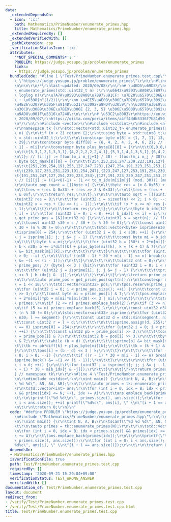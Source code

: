 ```yaml
---
data:
  _extendedDependsOn:
  - icon: ':x:'
    path: Mathematics/PrimeNumber/enumerate_primes.hpp
    title: Mathematics/PrimeNumber/enumerate_primes.hpp
  _extendedRequiredBy: []
  _extendedVerifiedWith: []
  _pathExtension: cpp
  _verificationStatusIcon: ':x:'
  attributes:
    '*NOT_SPECIAL_COMMENTS*': ''
    PROBLEM: https://judge.yosupo.jp/problem/enumerate_primes
    links:
    - https://judge.yosupo.jp/problem/enumerate_primes
  bundledCode: "#line 1 \"Test/PrimeNumber.enumerate_primes.test.cpp\"\n#define PROBLEM\
    \ \"https://judge.yosupo.jp/problem/enumerate_primes\"\r\n\r\n#line 1 \"Mathematics/PrimeNumber/enumerate_primes.hpp\"\
    \n\n\n\r\n/*\r\nlast-updated: 2020/09/08\r\n\r\n# \u4ED5\u69D8\r\nstd::vector<std::uint32_t>\
    \ enumerate_primes(std::uint32_t n) :\r\n\u6642\u9593\u8A08\u7B97\u91CF: O(n /\
    \ loglog n)\r\n\u7A7A\u9593\u8A08\u7B97\u91CF: \u7D20\u6570\u306E\u500B\u6570\
    \ + \u0398(n^(1/2))\r\n\r\nn \u4EE5\u4E0B\u306E\u7D20\u6570\u3092\u6607\u9806\u306B\
    \u4E26\u3079\u305F\u914D\u5217\u3092\u8FD4\u3059\r\n\u30A8\u30E9\u30C8\u30B9\u30C6\
    \u30CD\u30B9\u306E\u7BE9\u306E {2, 3, 5} \u306E\u500D\u6570\u3092\u9664\u3044\u305F\
    \u9AD8\u901F\u5316\u7248\r\n\r\n\r\n# \u53C2\u8003\r\nhttps://en.wikipedia.org/wiki/Sieve_of_Eratosthenes,\
    \ 2020/09/07\r\nhttps://qiita.com/peria/items/a4ff4ddb3336f7b81d50, 2020/09/08\r\
    \n*/\r\n\r\n#include <vector>\r\n#include <cstdint>\r\n#include <algorithm>\r\n\
    \r\nnamespace tk {\r\nstd::vector<std::uint32_t> enumerate_primes(std::uint32_t\
    \ n) {\r\n\tif (n < 2) return {};\r\n\tusing byte = std::uint8_t;\r\n\tusing uint32\
    \ = std::uint32_t;\r\n\t\r\n\tconstexpr byte m[8] = {1, 7, 11, 13, 17, 19, 23,\
    \ 29};\r\n\tconstexpr byte diff[8] = {6, 4, 2, 4, 2, 4, 6, 2}; // [i] := m[i +\
    \ 1] - m[i]\r\n\tconstexpr byte plus_byte[8][8] = {\r\n\t\t{0,0,0,0,0,0,0,1},{1,1,1,0,1,1,1,1},{2,2,0,2,0,2,2,1},{3,1,1,2,1,1,3,1},\r\
    \n\t\t{3,3,1,2,1,3,3,1},{4,2,2,2,2,2,4,1},{5,3,1,4,1,3,5,1},{6,4,2,4,2,4,6,1},\r\
    \n\t}; // [i][j] := floor(m_i m_{j+1} / 30) - floor(m_i m_j / 30)\r\n\tconstexpr\
    \ byte bit_mask[8][8] = {\r\n\t\t{254,253,251,247,239,223,191,127},{253,223,239,254,127,247,251,191},\r\
    \n\t\t{251,239,254,191,253,127,247,223},{247,254,191,223,251,253,127,239},\r\n\
    \t\t{239,127,253,251,223,191,254,247},{223,247,127,253,191,254,239,251},\r\n\t\
    \t{191,251,247,127,254,239,223,253},{127,191,223,239,247,251,253,254},\r\n\t};\
    \ // [i][j] := ((1<<8)-1) - (1 << to_m_idx(m[i]m[j] (mod. 30))) (mod. 8))\r\n\t\
    \r\n\tauto pop_count = [](byte x) {\r\n\t\tbyte res = (x & 0x55) + (x >> 1 & 0x55);\r\
    \n\t\tres = (res & 0x33) + (res >> 2 & 0x33);\r\n\t\tres = (res + (res >> 4))\
    \ & 0xf;\r\n\t\treturn res;\r\n\t};\r\n\t\r\n\tauto sqrt = [](uint32 n) {\r\n\t\
    \tuint32 res = 0;\r\n\t\tfor (uint32 i = sizeof(n) << 2; i > 0; --i) {\r\n\t\t\
    \tuint32 x = res + (1u << (i - 1));\r\n\t\t\tif (x * x <= n) res |= 1u << (i -\
    \ 1);\r\n\t\t}\r\n\t\treturn res;\r\n\t};\r\n\t\r\n\tbyte b_idx[129]; // [1 <<\
    \ i] = i\r\n\tfor (uint32 i = 0; i < 8; ++i) b_idx[1 << i] = i;\r\n\t\r\n\tauto\
    \ get_prime_pos = [&](uint32 n) {\r\n\t\tuint32 s = sqrt(n); // floor(sqrt(n))\r\
    \n\t\tconst uint32 s30 = s / 30 + (s % 30 != 0);\r\n\t\tconst uint32 n30 = n /\
    \ 30 + (n % 30 != 0);\r\n\t\t\r\n\t\tstd::vector<byte> isprime(n30, 255);\r\n\t\
    \tisprime[0] = 254;\r\n\t\tfor (uint32 i = 0; i < s30; ++i) {\r\n\t\t\tfor (byte\
    \ j = isprime[i]; j; j &= j - 1) {\r\n\t\t\t\tconst byte mi = b_idx[j & -j];\r\
    \n\t\t\t\tbyte k = mi;\r\n\t\t\t\tfor (uint32 b = (30*i + 2*m[mi])*i + m[mi]*m[mi]/30;\
    \ b < n30; b += i*diff[k] + plus_byte[mi][k], k = (k + 1) & 7)\r\n\t\t\t\t\tisprime[b]\
    \ &= bit_mask[mi][k];\r\n\t\t\t}\r\n\t\t}\r\n\t\t\r\n\t\tfor (uint32 i = 8; i\
    \ > 0; --i) {\r\n\t\t\tif ((n30 - 1) * 30 + m[i - 1] <= n) break;\r\n\t\t\tisprime.back()\
    \ &= ~(1 << (i - 1));\r\n\t\t}\r\n\t\t\r\n\t\tuint32 cnt = 0;\r\n\t\tstd::vector<uint32>\
    \ prime_pos; // {byte} << 3 | {bit}\r\n\t\tfor (uint32 i = 0; i < n30; ++i) {\r\
    \n\t\t\tfor (uint32 j = isprime[i]; j; j &= j - 1) {\r\n\t\t\t\tprime_pos.emplace_back(i\
    \ << 3 | b_idx[j & -j]);\r\n\t\t\t}\r\n\t\t}\r\n\t\treturn prime_pos;\r\n\t};\r\
    \n\t\r\n\tauto prime_pos = get_prime_pos(sqrt(n));\r\n\tconstexpr uint32 segment\
    \ = 1 << 18;\r\n\tstd::vector<uint32> pos;\r\n\tpos.reserve(prime_pos.size());\r\
    \n\tfor (uint32 i = 0; i < prime_pos.size(); ++i) {\r\n\t\tconst uint32 pb = prime_pos[i]\
    \ >> 3;\r\n\t\tconst byte mi = prime_pos[i] & 7;\r\n\t\tpos.emplace_back(((30*pb\
    \ + 2*m[mi])*pb + m[mi]*m[mi]/30) << 3 | mi);\r\n\t}\r\n\t\r\n\tstd::vector<uint32>\
    \ primes;\r\n\tif (2 <= n) primes.emplace_back(2);\r\n\tif (3 <= n) primes.emplace_back(3);\r\
    \n\tif (5 <= n) primes.emplace_back(5);\r\n\t\r\n\tconst uint32 n30 = n / 30 +\
    \ (n % 30 != 0);\r\n\tstd::vector<uint32> isprime;\r\n\tfor (uint32 l = 0; l <\
    \ n30; l += segment) {\r\n\t\tconst uint32 d = std::min(segment, n30 - l);\r\n\
    \t\tconst uint32 r = l + d;\r\n\t\t\r\n\t\tisprime.assign(d, 255);\r\n\t\tif (l\
    \ == 0) isprime[0] = 254;\r\n\t\t\r\n\t\tfor (uint32 i = 0; i < prime_pos.size();\
    \ ++i) {\r\n\t\t\tconst uint32 pb = prime_pos[i] >> 3;\r\n\t\t\tconst byte mi\
    \ = prime_pos[i] & 7;\r\n\t\t\tuint32 b = pos[i] >> 3;\r\n\t\t\tbyte k = pos[i]\
    \ & 7;\r\n\t\t\twhile (b < d) {\r\n\t\t\t\tisprime[b] &= bit_mask[mi][k];\r\n\t\
    \t\t\tb += pb*diff[k] + plus_byte[mi][k];\r\n\t\t\t\tk = (k + 1) & 7;\r\n\t\t\t\
    }\r\n\t\t\tpos[i] = (b - d) << 3 | k;\r\n\t\t}\r\n\t\t\r\n\t\tfor (uint32 i =\
    \ 8; i > 0; --i) {\r\n\t\t\tif ((r - 1) * 30 + m[i - 1] <= n) break;\r\n\t\t\t\
    isprime.back() &= ~(1 << (i - 1));\r\n\t\t}\r\n\t\t\r\n\t\tfor (uint32 i = 0;\
    \ i < d; ++i) {\r\n\t\t\tfor (uint32 j = isprime[i]; j; j &= j - 1) primes.emplace_back((l\
    \ + i) * 30 + m[b_idx[j & -j]]);\r\n\t\t}\r\n\t}\r\n\treturn primes;\r\n}\r\n\
    } // namespace tk\r\n\r\n\n#line 4 \"Test/PrimeNumber.enumerate_primes.test.cpp\"\
    \n\r\n#include <cstdio>\r\n\r\nint main() {\r\n\tint N, A, B;\r\n\tscanf(\"%d\
    \ %d %d\", &N, &A, &B);\r\n\t\r\n\tauto primes = tk::enumerate_primes(N);\r\n\t\
    \r\n\tstd::vector<int> ans;\r\n\tfor (int i = 0, idx = B; idx < primes.size()\
    \ && primes[idx] <= N; ++i, idx += A)\r\n\t\tans.emplace_back(primes[idx]);\r\n\
    \t\r\n\tprintf(\"%d %d\\n\", primes.size(), ans.size());\r\n\tfor (int i = 0;\
    \ i < ans.size(); ++i) printf(\"%d%c\", ans[i], \" \\n\"[i + 1 == ans.size()]);\r\
    \n\t\r\n\treturn 0;\r\n}\n"
  code: "#define PROBLEM \"https://judge.yosupo.jp/problem/enumerate_primes\"\r\n\r\
    \n#include \"Mathematics/PrimeNumber/enumerate_primes.hpp\"\r\n\r\n#include <cstdio>\r\
    \n\r\nint main() {\r\n\tint N, A, B;\r\n\tscanf(\"%d %d %d\", &N, &A, &B);\r\n\
    \t\r\n\tauto primes = tk::enumerate_primes(N);\r\n\t\r\n\tstd::vector<int> ans;\r\
    \n\tfor (int i = 0, idx = B; idx < primes.size() && primes[idx] <= N; ++i, idx\
    \ += A)\r\n\t\tans.emplace_back(primes[idx]);\r\n\t\r\n\tprintf(\"%d %d\\n\",\
    \ primes.size(), ans.size());\r\n\tfor (int i = 0; i < ans.size(); ++i) printf(\"\
    %d%c\", ans[i], \" \\n\"[i + 1 == ans.size()]);\r\n\t\r\n\treturn 0;\r\n}"
  dependsOn:
  - Mathematics/PrimeNumber/enumerate_primes.hpp
  isVerificationFile: true
  path: Test/PrimeNumber.enumerate_primes.test.cpp
  requiredBy: []
  timestamp: '2020-09-21 15:29:04+09:00'
  verificationStatus: TEST_WRONG_ANSWER
  verifiedWith: []
documentation_of: Test/PrimeNumber.enumerate_primes.test.cpp
layout: document
redirect_from:
- /verify/Test/PrimeNumber.enumerate_primes.test.cpp
- /verify/Test/PrimeNumber.enumerate_primes.test.cpp.html
title: Test/PrimeNumber.enumerate_primes.test.cpp
---
```

